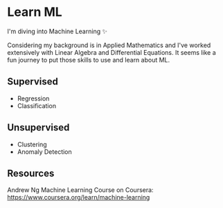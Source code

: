 # Learn ML
I'm diving into Machine Learning ✨

Considering my background is in Applied Mathematics and I've worked extensively with Linear Algebra and Differential Equations. It seems like a fun journey to put those skills to use and learn about ML.

## Supervised
- Regression
- Classification

## Unsupervised
- Clustering
- Anomaly Detection

## Resources
Andrew Ng Machine Learning Course on Coursera: https://www.coursera.org/learn/machine-learning